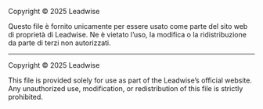 Copyright © 2025 Leadwise

Questo file è fornito unicamente per essere usato come parte del sito web di proprietà di Leadwise. 
Ne è vietato l’uso, la modifica o la ridistribuzione da parte di terzi non autorizzati.

---

Copyright © 2025 Leadwise

This file is provided solely for use as part of the Leadwise’s official website.  
Any unauthorized use, modification, or redistribution of this file is strictly prohibited.
